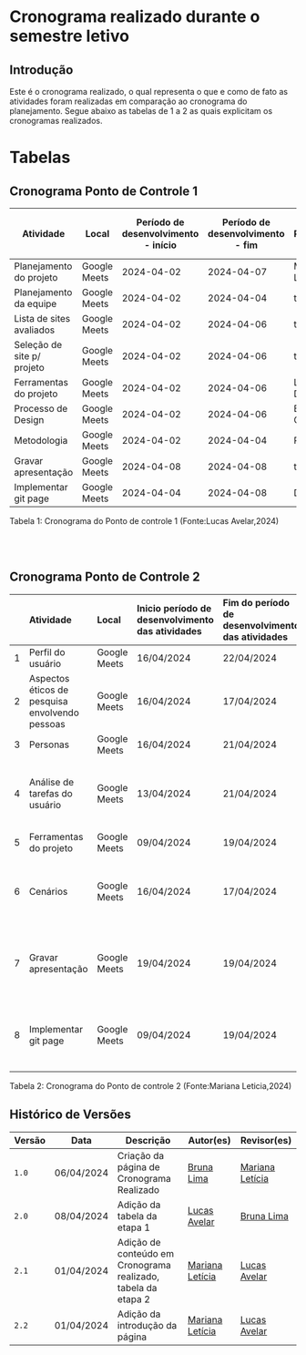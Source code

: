 # Cronograma realizado durante o semestre letivo

## Introdução

Este é o cronograma realizado, o qual representa o que e como de fato as atividades foram realizadas em comparação ao cronograma do planejamento. Segue abaixo as tabelas de 1 a 2 as quais explicitam os cronogramas realizados.


# Tabelas

## Cronograma Ponto de Controle 1

| Atividade                    | Local         | Período de desenvolvimento - início | Período de desenvolvimento - fim | Responsáveis      | Período de Revisão - início | Período de Revisão - fim | Revisores |
|------------------------------|---------------|-------------------------------------|---------------------------------|-------------------|-----------------------------|-------------------------|-----------|
| Planejamento do projeto      | Google Meets  | 2024-04-02                          | 2024-04-07                      | Mariana e Lucas   | 2024-04-06                  | 2024-04-07              | Bruna     |
| Planejamento da equipe       | Google Meets  | 2024-04-02                          | 2024-04-04                      | todos             | 2024-04-04                  | 2024-04-04              | Daniela   |
| Lista de sites avaliados     | Google Meets  | 2024-04-02                          | 2024-04-06                      | todos             | 2024-04-07                  | 2024-04-07              | Genilson  |
| Seleção de site p/ projeto   | Google Meets  | 2024-04-02                          | 2024-04-06                      | todos             | 2024-04-07                  | 2024-04-07              | Lucas     |
| Ferramentas do projeto       | Google Meets  | 2024-04-02                          | 2024-04-06                      | Lucas e Daniela   | 2024-04-07                  | 2024-04-07              | Mariana   |
| Processo de Design           | Google Meets  | 2024-04-02                          | 2024-04-06                      | Bruna e Genilson  | 2024-04-07                  | 2024-04-07              | Mariana   |
| Metodologia                  | Google Meets  | 2024-04-02                          | 2024-04-04                      | Pedro             | 2024-04-07                  | 2024-04-07              | Mariana   |
| Gravar apresentação          | Google Meets  | 2024-04-08                          | 2024-04-08                      | todos             | 2024-04-08                  | 2024-04-08              | todos     |
| Implementar git page         | Google Meets  | 2024-04-04                          | 2024-04-08                      | Daniela           | 2024-04-08                  | 2024-04-08              | todos     |

<p style="text-align: justify;">Tabela 1: Cronograma do Ponto de controle 1 (Fonte:Lucas Avelar,2024)</p>

<br>
<br>

## Cronograma Ponto de Controle 2

|    | Atividade                                      | Local        | Inicio período de desenvolvimento das atividades   | Fim do período de desenvolvimento das atividades          | Responsáveis   | Inicio Período de Revisão   | Fim do período de revisão          | Revisores   |
|---:|:-----------------------------------------------|:-------------|:--------------------------------------------|:--------------------|:---------------|:---------------------|:--------------------|:------------|
|  1 | Perfil do usuário                              | Google Meets | 16/04/2024 | 22/04/2024  | Bruna Pedro       | 22/04/2024   | 22/04/2024  | Bruna       |
|  2 | Aspectos éticos de pesquisa envolvendo pessoas | Google Meets | 16/04/2024 | 17/04/2024  | Daniela        | 17/04/2024   | 17/04/2024  | Daniela     |
|  3 | Personas                                       | Google Meets | 16/04/2024 | 21/04/2024  | Genilson        | 21/04/2024   | 21/04/2024  | Genilson    |
|  4 | Análise de tarefas do usuário                  | Google Meets | 13/04/2024 | 21/04/2024  | Bruna, Daniela, Genilson, Lucas, Mariana, Pedro          | 21/04/2024   | 21/04/2024  | Lucas       |
|  5 | Ferramentas do projeto                         | Google Meets | 09/04/2024 | 19/04/2024  | Daniela          | 19/04/2024   | 19/04/2024  | Mariana     |
|  6 | Cenários                                       | Google Meets | 16/04/2024 | 17/04/2024  | Mariana          | 17/04/2024   | 17/04/2024  | Bruna, Daniela, Genilson, Lucas, Mariana, Pedro      |
|  7 | Gravar apresentação                            | Google Meets | 19/04/2024 | 19/04/2024  |  Bruna, Daniela, Genilson, Lucas, Mariana, Pedro          | 19/04/2024   | 19/04/2024  |  Bruna, Daniela, Genilson, Lucas, Mariana, Pedro       |
|  8 | Implementar git page                           | Google Meets | 09/04/2024 | 19/04/2024  | Daniela        | 19/04/2024   | 19/04/2024  |  Bruna, Daniela, Genilson, Lucas, Mariana, Pedro       |

<p>Tabela 2: Cronograma do Ponto de controle 2 (Fonte:Mariana Leticia,2024)</p>

## Histórico de Versões

| Versão |    Data    | Descrição                                 | Autor(es)                                       | Revisor(es)                                    |
| ------ | :--------: | ----------------------------------------- | ----------------------------------------------- | ---------------------------------------------- |
| `1.0`   | 06/04/2024 | Criação da página de Cronograma Realizado                        | [Bruna Lima](https://github.com/libruna) | [Mariana Letícia](https://github.com/Marianannn)         | 
| `2.0`   | 08/04/2024 | Adição da tabela da etapa 1                     | [Lucas Avelar](https://github.com/LucasAvelar2711) | [Bruna Lima](https://github.com/libruna)         | 
| `2.1`   | 01/04/2024 | Adição de conteúdo em Cronograma realizado, tabela da etapa 2                     | [Mariana Letícia](https://github.com/Marianannn)  | [Lucas Avelar](https://github.com/LucasAvelar2711)        | 
| `2.2`   | 01/04/2024 | Adição da introdução da página                     | [Mariana Letícia](https://github.com/Marianannn)  | [Lucas Avelar](https://github.com/LucasAvelar2711)        | 